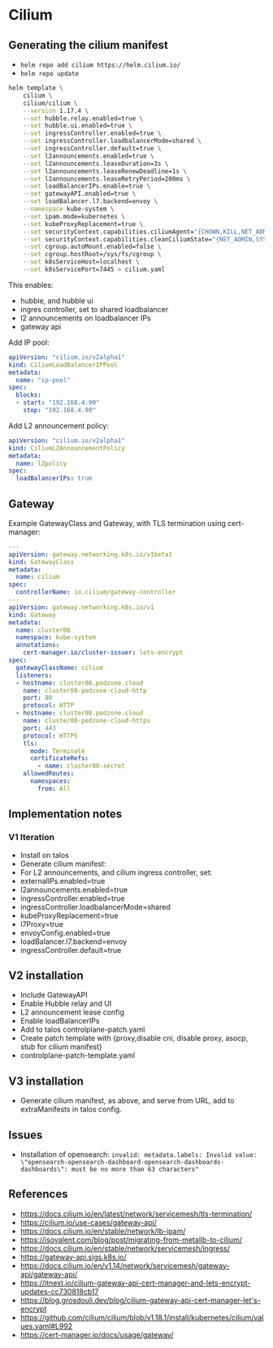 # Cilium

## Generating the cilium manifest

- `helm repo add cilium https://helm.cilium.io/`
- `helm repo update`

```bash
helm template \
    cilium \
    cilium/cilium \
    --version 1.17.4 \
    --set hubble.relay.enabled=true \
    --set hubble.ui.enabled=true \
    --set ingressController.enabled=true \
    --set ingressController.loadbalancerMode=shared \
    --set ingressController.default=true \
    --set l2announcements.enabled=true \
    --set l2announcements.leaseDuration=3s \
    --set l2announcements.leaseRenewDeadline=1s \
    --set l2announcements.leaseRetryPeriod=200ms \
    --set loadBalancerIPs.enable=true \
    --set gatewayAPI.enabled=true \
    --set loadBalancer.l7.backend=envoy \
    --namespace kube-system \
    --set ipam.mode=kubernetes \
    --set kubeProxyReplacement=true \
    --set securityContext.capabilities.ciliumAgent="{CHOWN,KILL,NET_ADMIN,NET_RAW,IPC_LOCK,SYS_ADMIN,SYS_RESOURCE,DAC_OVERRIDE,FOWNER,SETGID,SETUID}" \
    --set securityContext.capabilities.cleanCiliumState="{NET_ADMIN,SYS_ADMIN,SYS_RESOURCE}" \
    --set cgroup.autoMount.enabled=false \
    --set cgroup.hostRoot=/sys/fs/cgroup \
    --set k8sServiceHost=localhost \
    --set k8sServicePort=7445 > cilium.yaml
```

This enables:

- hubble, and hubble ui
- ingres controller, set to shared loadbalancer
- l2 announcements on loadbalancer IPs
- gateway api

Add IP pool:

```yaml
apiVersion: "cilium.io/v2alpha1"
kind: CiliumLoadBalancerIPPool
metadata:
  name: "ip-pool"
spec:
  blocks:
  - start: "192.168.4.90"
    stop: "192.168.4.90"
```

Add L2 announcement policy:

```yaml
apiVersion: "cilium.io/v2alpha1"
kind: CiliumL2AnnouncementPolicy
metadata:
  name: l2policy
spec:
  loadBalancerIPs: true
```

## Gateway

Example GatewayClass and Gateway, with TLS termination using cert-manager:

```yaml
---
apiVersion: gateway.networking.k8s.io/v1beta1
kind: GatewayClass
metadata:
  name: cilium
spec:
  controllerName: io.cilium/gateway-controller
---
apiVersion: gateway.networking.k8s.io/v1
kind: Gateway
metadata:
  name: cluster08
  namespace: kube-system
  annotations:
    cert-manager.io/cluster-issuer: lets-encrypt
spec:
  gatewayClassName: cilium
  listeners:
  - hostname: cluster08.podzone.cloud
    name: cluster08-podzone-cloud-http
    port: 80
    protocol: HTTP
  - hostname: cluster08.podzone.cloud
    name: cluster08-podzone-cloud-https
    port: 443
    protocol: HTTPS
    tls:
      mode: Terminate
      certificateRefs:
        - name: cluster08-secret
    allowedRoutes:
      namespaces:
        from: All
```

## Implementation notes

### V1 Iteration

- Install on talos
- Generate cilium manifest:
- For L2 announcements, and cilium ingress controller, set:
- externalIPs.enabled=true
- l2announcements.enabled=true
- ingressController.enabled=true
- ingressController.loadbalancerMode=shared
- kubeProxyReplacement=true
- l7Proxy=true
- envoyConfig.enabled=true
- loadBalancer.l7.backend=envoy
- ingressController.default=true

## V2 installation

- Include GatewayAPI
- Enable Hubble relay and UI
- L2 announcement lease config
- Enable loadBalancerIPs
- Add to talos controlplane-patch.yaml
- Create patch template with {proxy,disable cni, disable proxy, asocp, stub for cilium manifest}
- controlplane-patch-template.yaml

## V3 installation

- Generate cilium manifest, as above, and serve from URL, add to extraManifests in talos config.

## Issues

- Installation of opensearch: `invalid: metadata.labels: Invalid value: \"opensearch-opensearch-dashboard-opensearch-dashboards-dashboards\": must be no more than 63 characters"`

## References

- <https://docs.cilium.io/en/latest/network/servicemesh/tls-termination/>
- <https://cilium.io/use-cases/gateway-api/>
- <https://docs.cilium.io/en/stable/network/lb-ipam/>
- <https://isovalent.com/blog/post/migrating-from-metallb-to-cilium/>
- <https://docs.cilium.io/en/stable/network/servicemesh/ingress/>
- <https://gateway-api.sigs.k8s.io/>
- <https://docs.cilium.io/en/v1.14/network/servicemesh/gateway-api/gateway-api/>
- <https://itnext.io/cilium-gateway-api-cert-manager-and-lets-encrypt-updates-cc730818cb17>
- <https://blog.grosdouli.dev/blog/cilium-gateway-api-cert-manager-let's-encrypt>
- <https://github.com/cilium/cilium/blob/v1.18.1/install/kubernetes/cilium/values.yaml#L992>
- <https://cert-manager.io/docs/usage/gateway/>
